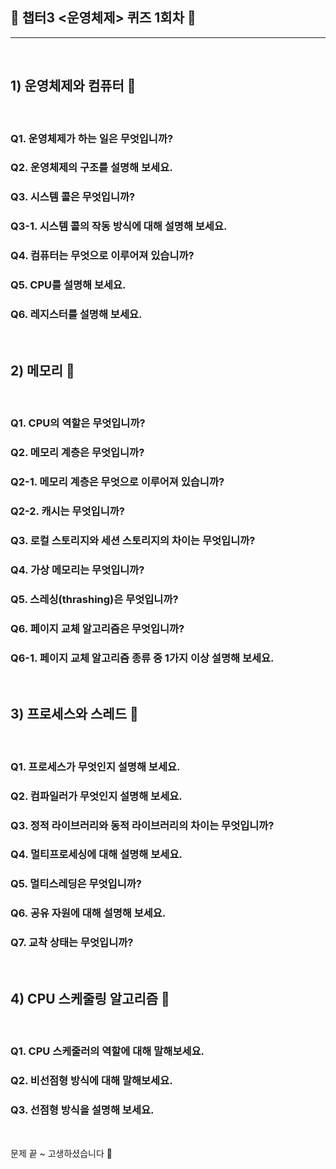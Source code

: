 ## 🧢 **챕터3 <운영체제> 퀴즈 1회차** 🧢

---

<br>

## 1) 운영체제와 컴퓨터 🍑

<br>

### Q1. 운영체제가 하는 일은 무엇입니까?

### Q2. 운영체제의 구조를 설명해 보세요.

### Q3. 시스템 콜은 무엇입니까?

### Q3-1. 시스템 콜의 작동 방식에 대해 설명해 보세요.

### Q4. 컴퓨터는 무엇으로 이루어져 있습니까?

### Q5. CPU를 설명해 보세요.

### Q6. 레지스터를 설명해 보세요.

<br>

## 2) 메모리 🍑

<br>

### Q1. CPU의 역할은 무엇입니까?

### Q2. 메모리 계층은 무엇입니까?

### Q2-1. 메모리 계층은 무엇으로 이루어져 있습니까?

### Q2-2. 캐시는 무엇입니까?

### Q3. 로컬 스토리지와 세션 스토리지의 차이는 무엇입니까?

### Q4. 가상 메모리는 무엇입니까?

### Q5. 스레싱(thrashing)은 무엇입니까?

### Q6. 페이지 교체 알고리즘은 무엇입니까?

### Q6-1. 페이지 교체 알고리즘 종류 중 1가지 이상 설명해 보세요.

<br>

## 3) 프로세스와 스레드 🍑

<br>

### Q1. 프로세스가 무엇인지 설명해 보세요.

### Q2. 컴파일러가 무엇인지 설명해 보세요.

### Q3. 정적 라이브러리와 동적 라이브러리의 차이는 무엇입니까?

### Q4. 멀티프로세싱에 대해 설명해 보세요.

### Q5. 멀티스레딩은 무엇입니까?

### Q6. 공유 자원에 대해 설명해 보세요.

### Q7. 교착 상태는 무엇입니까?

<br>

## 4) CPU 스케줄링 알고리즘 🍑

<br>

### Q1. CPU 스케줄러의 역할에 대해 말해보세요.

### Q2. 비선점형 방식에 대해 말해보세요.

### Q3. 선점형 방식을 설명해 보세요. 

<br>

문제 끝 ~ 고생하셨습니다 🥳

